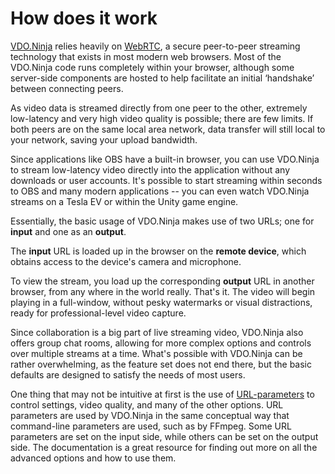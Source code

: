 # How does it work

[VDO.Ninja](https://vdo.ninja) relies heavily on [WebRTC](https://webrtc.org/), a secure peer-to-peer streaming technology that exists in most modern web browsers. Most of the VDO.Ninja code runs completely within your browser, although some server-side components are hosted to help facilitate an initial ‘handshake’ between connecting peers.

As video data is streamed directly from one peer to the other, extremely low-latency and very high video quality is possible; there are few limits. If both peers are on the same local area network, data transfer will still local to your network, saving your upload bandwidth.

Since applications like OBS have a built-in browser, you can use VDO.Ninja to stream low-latency video directly into the application without any downloads or user accounts. It's possible to start streaming within seconds to OBS and many modern applications -- you can even watch VDO.Ninja streams on a Tesla EV or within the Unity game engine.

Essentially, the basic usage of VDO.Ninja makes use of two URLs; one for **input** and one as an **output**.

The **input** URL is loaded up in the browser on the **remote device**, which obtains access to the device's camera and microphone.

To view the stream, you load up the corresponding **output** URL in another browser, from any where in the world really. That's it. The video will begin playing in a full-window, without pesky watermarks or visual distractions, ready for professional-level video capture.

Since collaboration is a big part of live streaming video, VDO.Ninja also offers group chat rooms, allowing for more complex options and controls over multiple streams at a time. What's possible with VDO.Ninja can be rather overwhelming, as the feature set does not end there, but the basic defaults are designed to satisfy the needs of most users.

One thing that may not be intuitive at first is the use of [URL-parameters](advanced-settings.md) to control settings, video quality, and many of the other options. URL parameters are used by VDO.Ninja in the same conceptual way that command-line parameters are used, such as by FFmpeg. Some URL parameters are set on the input side, while others can be set on the output side. The documentation is a great resource for finding out more on all the advanced options and how to use them.
